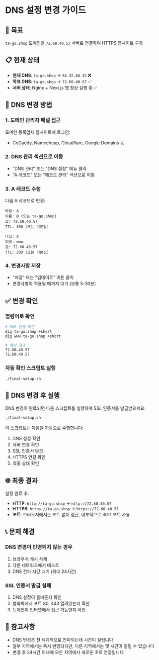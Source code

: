 # DNS 설정 변경 가이드

## 🎯 목표
`ta-go.shop` 도메인을 `72.60.40.57` 서버로 연결하여 HTTPS 웹사이트 구축

## 📋 현재 상태
- **현재 DNS**: `ta-go.shop` → `84.32.84.32` ❌
- **목표 DNS**: `ta-go.shop` → `72.60.40.57` ✅
- **서버 상태**: Nginx + Next.js 앱 정상 실행 중 ✅

## 🔧 DNS 변경 방법

### 1. 도메인 관리자 패널 접근
도메인 등록업체 웹사이트에 로그인:
- GoDaddy, Namecheap, Cloudflare, Google Domains 등

### 2. DNS 관리 섹션으로 이동
- "DNS 관리" 또는 "DNS 설정" 메뉴 클릭
- "A 레코드" 또는 "레코드 관리" 섹션으로 이동

### 3. A 레코드 수정
다음 A 레코드로 변경:

```
타입: A
이름: @ (또는 ta-go.shop)
값: 72.60.40.57
TTL: 300 (또는 기본값)

타입: A  
이름: www
값: 72.60.40.57
TTL: 300 (또는 기본값)
```

### 4. 변경사항 저장
- "저장" 또는 "업데이트" 버튼 클릭
- 변경사항이 적용될 때까지 대기 (보통 5-30분)

## ✅ 변경 확인

### 명령어로 확인
```bash
# DNS 변경 확인
dig ta-go.shop +short
dig www.ta-go.shop +short

# 예상 결과
72.60.40.57
72.60.40.57
```

### 자동 확인 스크립트 실행
```bash
./final-setup.sh
```

## 🚀 DNS 변경 후 실행

DNS 변경이 완료되면 다음 스크립트를 실행하여 SSL 인증서를 발급받으세요:

```bash
./final-setup.sh
```

이 스크립트는 다음을 자동으로 수행합니다:
1. DNS 설정 확인
2. 서버 연결 확인
3. SSL 인증서 발급
4. HTTPS 연결 확인
5. 최종 상태 확인

## 🌐 최종 결과

설정 완료 후:
- **HTTP**: `http://ta-go.shop` → `http://72.60.40.57`
- **HTTPS**: `https://ta-go.shop` → `https://72.60.40.57`
- **포트**: 브라우저에서는 포트 없이 접근, 내부적으로 3011 포트 사용

## 📞 문제 해결

### DNS 변경이 반영되지 않는 경우
1. 브라우저 캐시 삭제
2. 다른 네트워크에서 테스트
3. DNS 전파 시간 대기 (최대 24시간)

### SSL 인증서 발급 실패
1. DNS 설정이 올바른지 확인
2. 방화벽에서 포트 80, 443 열려있는지 확인
3. 도메인이 인터넷에서 접근 가능한지 확인

## 📝 참고사항

- DNS 변경은 전 세계적으로 전파되는데 시간이 걸립니다
- 일부 지역에서는 즉시 반영되지만, 다른 지역에서는 몇 시간이 걸릴 수 있습니다
- 변경 후 24시간 이내에 모든 지역에서 새로운 IP로 연결됩니다

